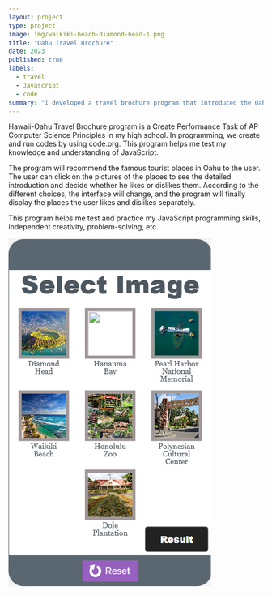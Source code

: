 ```yaml
---
layout: project
type: project
image: img/waikiki-beach-diamond-head-1.png
title: "Oahu Travel Brochure"
date: 2023
published: true
labels:
  - travel
  - Javascript
  - code
summary: "I developed a travel brochure program that introduced the Oahu's famous place."
---
```


Hawaii-Oahu Travel Brochure program is a Create Performance Task of AP Computer Science Principles in my high school. In programming, we create and run codes by using code.org. This program helps me test my knowledge and understanding of JavaScript.

The program will recommend the famous tourist places in Oahu to the user. The user can click on the pictures of the places to see the detailed introduction and decide whether he likes or dislikes them. According to the different choices, the interface will change, and the program will finally display the places the user likes and dislikes separately.

This program helps me test and practice my JavaScript programming skills, independent creativity, problem-solving, etc.


<img class="img-fluid" src="../img/h2.png">
